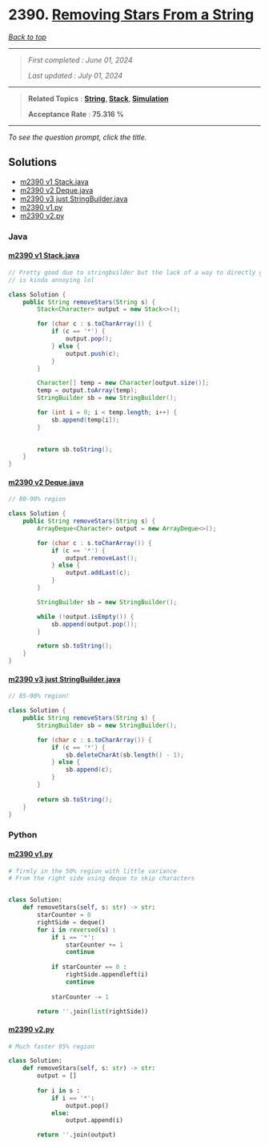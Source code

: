 # 2390. [Removing Stars From a String](<https://leetcode.com/problems/removing-stars-from-a-string>)

*[Back to top](<../README.md>)*

------

> *First completed : June 01, 2024*
>
> *Last updated : July 01, 2024*


------

> **Related Topics** : **[String](<by_topic/String.md>), [Stack](<by_topic/Stack.md>), [Simulation](<by_topic/Simulation.md>)**
>
> **Acceptance Rate** : **75.316 %**


------

*To see the question prompt, click the title.*

## Solutions

- [m2390 v1 Stack.java](<../my-submissions/m2390 v1 Stack.java>)
- [m2390 v2 Deque.java](<../my-submissions/m2390 v2 Deque.java>)
- [m2390 v3 just StringBuilder.java](<../my-submissions/m2390 v3 just StringBuilder.java>)
- [m2390 v1.py](<../my-submissions/m2390 v1.py>)
- [m2390 v2.py](<../my-submissions/m2390 v2.py>)
### Java
#### [m2390 v1 Stack.java](<../my-submissions/m2390 v1 Stack.java>)
```Java
// Pretty good due to stringbuilder but the lack of a way to directly go to the result from stack
// is kinda annoying lol

class Solution {
    public String removeStars(String s) {
        Stack<Character> output = new Stack<>();

        for (char c : s.toCharArray()) {
            if (c == '*') {
                output.pop();
            } else {
                output.push(c);
            }
        }

        Character[] temp = new Character[output.size()];
        temp = output.toArray(temp);
        StringBuilder sb = new StringBuilder();

        for (int i = 0; i < temp.length; i++) {
            sb.append(temp[i]);
        }
        

        return sb.toString();
    }
}
```

#### [m2390 v2 Deque.java](<../my-submissions/m2390 v2 Deque.java>)
```Java
// 80-90% region

class Solution {
    public String removeStars(String s) {
        ArrayDeque<Character> output = new ArrayDeque<>();

        for (char c : s.toCharArray()) {
            if (c == '*') {
                output.removeLast();
            } else {
                output.addLast(c);
            }
        }

        StringBuilder sb = new StringBuilder();

        while (!output.isEmpty()) {
            sb.append(output.pop());
        } 

        return sb.toString();
    }
}
```

#### [m2390 v3 just StringBuilder.java](<../my-submissions/m2390 v3 just StringBuilder.java>)
```Java
// 85-90% region!

class Solution {
    public String removeStars(String s) {
        StringBuilder sb = new StringBuilder();

        for (char c : s.toCharArray()) {
            if (c == '*') {
                sb.deleteCharAt(sb.length() - 1);
            } else {
                sb.append(c);
            }
        }
        
        return sb.toString();
    }
}
```

### Python
#### [m2390 v1.py](<../my-submissions/m2390 v1.py>)
```Python
# firmly in the 50% region with little variance
# From the right side using deque to skip characters


class Solution:
    def removeStars(self, s: str) -> str:
        starCounter = 0
        rightSide = deque()
        for i in reversed(s) :
            if i == '*':
                starCounter += 1
                continue
            
            if starCounter == 0 :
                rightSide.appendleft(i)
                continue
            
            starCounter -= 1

        return ''.join(list(rightSide))
```

#### [m2390 v2.py](<../my-submissions/m2390 v2.py>)
```Python
# Much faster 95% region

class Solution:
    def removeStars(self, s: str) -> str:
        output = []
        
        for i in s :
            if i == '*':
                output.pop()
            else:
                output.append(i)

        return ''.join(output)
```

